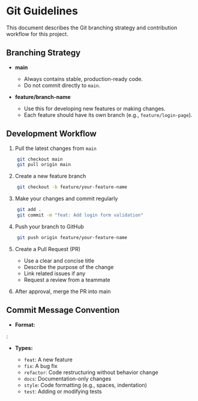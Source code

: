 # Git Guidelines

This document describes the Git branching strategy and contribution workflow for this project.

## Branching Strategy

- **main**  
    - Always contains stable, production-ready code.  
    - Do not commit directly to `main`.

- **feature/branch-name**  
    - Use this for developing new features or making changes.  
    - Each feature should have its own branch (e.g., `feature/login-page`).

## Development Workflow

1. Pull the latest changes from `main`

```bash
    git checkout main
    git pull origin main
```

2.	Create a new feature branch

```bash
    git checkout -b feature/your-feature-name
```

3.	Make your changes and commit regularly

```bash
    git add .
    git commit -m "feat: Add login form validation"
```

4.	Push your branch to GitHub

```bash
    git push origin feature/your-feature-name
```

5.	Create a Pull Request (PR)

    - Use a clear and concise title
    - Describe the purpose of the change
    - Link related issues if any
    - Request a review from a teammate

6.	After approval, merge the PR into main

## Commit Message Convention

- **Format:**

<type>: <short description>

- **Types:**

    - `feat`: A new feature  
    - `fix`: A bug fix  
    - `refactor`: Code restructuring without behavior change  
    - `docs`: Documentation-only changes  
    - `style`: Code formatting (e.g., spaces, indentation)  
    - `test`: Adding or modifying tests